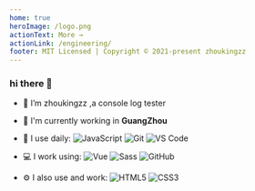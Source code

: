```yaml
---
home: true
heroImage: /logo.png
actionText: More →
actionLink: /engineering/
footer: MIT Licensed | Copyright © 2021-present zhoukingzz
---
```

### hi there 👋

- 🔭 I’m zhoukingzz ,a console log tester
- 🏢 I'm currently working in **GuangZhou**

- 🚀 I use daily:
  ![JavaScript](https://img.shields.io/badge/-JavaScript-black?style=plastic&logo=javascript)
  ![Git](https://img.shields.io/badge/-Git-black?style=plastic&logo=git)
  ![VS Code](https://img.shields.io/badge/-VS%20Code-007ACC?style=plastic&logo=visual-studio-code)

- 💻 I work using:
  ![Vue](https://img.shields.io/badge/-Vue-3b2e5a?style=plastic&logo=vue.js)
  ![Sass](https://img.shields.io/badge/-Sass-3b2e5a?style=plastic&logo=Sass)
  ![GitHub](https://img.shields.io/badge/-GitHub-181717?style=plastic&logo=github)
  
- ⚙️ I also use and work:  ![HTML5](https://img.shields.io/badge/-HTML5-E34F26?style=plastic&logo=html5&logoColor=white)
  ![CSS3](https://img.shields.io/badge/-CSS3-1572B6?style=plastic&logo=css3)


<!--
**zhoukingzz/zhoukingzz** is a ✨ _special_ ✨ repository because its `README.md` (this file) appears on your GitHub profile.

Here are some ideas to get you started:

- 🔭 I’m currently working on ...
- 🌱 I’m currently learning ...
- 👯 I’m looking to collaborate on ...
- 🤔 I’m looking for help with ...
- 💬 Ask me about ...
- 📫 How to reach me: ...
- 😄 Pronouns: ...
- ⚡ Fun fact: ...
- 📒I'm recording at CSDN：
  ![CSDN](https://img.shields.io/badge/-csdn-green)
<a href="https://blog.csdn.net/jbj6568839z">![panel](https://github-readme-stats.vercel.app/api?username=hongxinzz)</a>
-->

